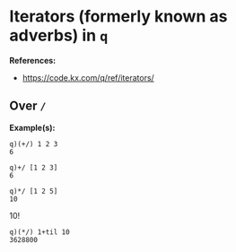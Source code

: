 # Iterators (formerly known as adverbs) in `q`


**References:**
- https://code.kx.com/q/ref/iterators/


## Over `/`


**Example(s):**

~~~~
q)(+/) 1 2 3
6
~~~~

~~~~
q)+/ [1 2 3]
6
~~~~

~~~~
q)*/ [1 2 5]
10
~~~~


10!

~~~~
q)(*/) 1+til 10
3628800
~~~~

